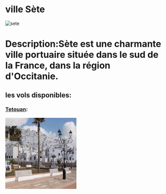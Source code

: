 # ville Sète 
![sete](../ressources/sete.png)

# Description:Sète est une charmante ville portuaire située dans le sud de la France, dans la région d'Occitanie. 

## les vols disponibles:
### [Tetouan](Tetouan.md):
![tetouan](../ressources/tetouan.jpg)
